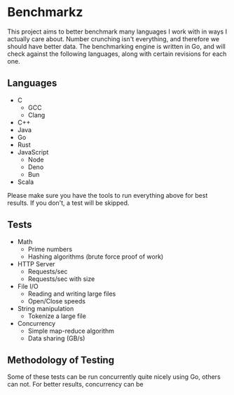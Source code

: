 # Benchmarkz

This project aims to better benchmark many languages I work with in ways I actually care about. Number crunching isn't everything, and therefore we should have better data.
The benchmarking engine is written in Go, and will check against the following languages, along with certain revisions for each one.

## Languages

- C
    - GCC
    - Clang
- C++
- Java
- Go
- Rust
- JavaScript
    - Node
    - Deno
    - Bun
- Scala

Please make sure you have the tools to run everything above for best results. If you don't, a test will be skipped.

## Tests

- Math
    - Prime numbers
    - Hashing algorithms (brute force proof of work)
- HTTP Server
    - Requests/sec
    - Requests/sec with size
- File I/O
    - Reading and writing large files
    - Open/Close speeds
- String manipulation
    - Tokenize a large file
- Concurrency
    - Simple map-reduce algorithm
    - Data sharing (GB/s)

## Methodology of Testing

Some of these tests can be run concurrently quite nicely using Go, others can not. For better results, concurrency can be 